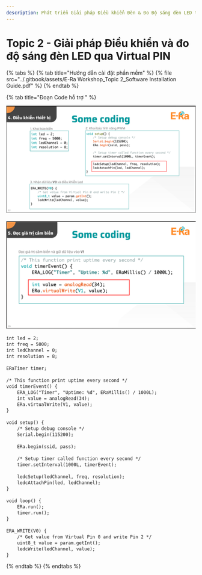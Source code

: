 ```yaml
---
description: Phát triển Giải pháp Điều khiển Đèn & Đo Độ sáng đèn LED trên Nền tảng E-Ra
---
```


# Topic 2 - Giải pháp Điều khiển và đo độ sáng đèn LED qua Virtual PIN

{% tabs %}
{% tab title="Hướng dẫn cài đặt phần mềm" %}
{% file src="../.gitbook/assets/E-Ra Workshop_Topic 2_Software Installation Guide.pdf" %}
{% endtab %}

{% tab title="Đoạn Code hỗ trợ " %}


![](../.gitbook/assets/image.png)

####

![](<../.gitbook/assets/image (2).png>)

```
int led = 2;
int freq = 5000;
int ledChannel = 0;
int resolution = 8;

ERaTimer timer;

/* This function print uptime every second */
void timerEvent() {
    ERA_LOG("Timer", "Uptime: %d", ERaMillis() / 1000L);
    int value = analogRead(34);
    ERa.virtualWrite(V1, value);
}

void setup() {
    /* Setup debug console */
    Serial.begin(115200);

    ERa.begin(ssid, pass);

    /* Setup timer called function every second */
    timer.setInterval(1000L, timerEvent);

    ledcSetup(ledChannel, freq, resolution);
    ledcAttachPin(led, ledChannel);
}

void loop() {
    ERa.run();
    timer.run();
}

ERA_WRITE(V0) {
    /* Get value from Virtual Pin 0 and write Pin 2 */
    uint8_t value = param.getInt();
    ledcWrite(ledChannel, value);  
}
```
{% endtab %}
{% endtabs %}



